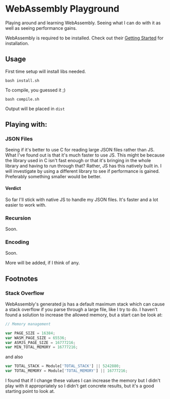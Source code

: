 # WebAssembly Playground

Playing around and learning WebAssembly. Seeing what I can do with it as well
as seeing performance gains.

WebAssembly is required to be installed. Check out their
[Getting Started](http://webassembly.org/getting-started/developers-guide/)
for installation.

## Usage

First time setup will install libs needed.

	bash install.sh
	
To compile, you guessed it ;)

	bash compile.sh

Output will be placed in `dist`

## Playing with:

### JSON Files
Seeing if it's better to use C for reading large JSON files rather than JS.
What I've found out is that it's much faster to use JS. This might be because
the library used in C isn't fast enough or that it's bringing in the whole
library and having to run through that? Rather, JS has this natively built in.
I will investigate by using a different library to see if performance is gained.
Preferably something smaller would be better.

#### Verdict
So far I'll stick with native JS to handle my JSON files. It's faster and a lot
easier to work with.

### Recursion
Soon.

### Encoding
Soon.

More will be added, if I think of any.

## Footnotes

### Stack Overflow

WebAssembly's generated js has a default maximum stack which can cause a
stack overflow if you parse through a large file, like I try to do. I haven't
found a solution to increase the allowed memory, but a start can be look at:

```javascript
// Memory management

var PAGE_SIZE = 16384;
var WASM_PAGE_SIZE = 65536;
var ASMJS_PAGE_SIZE = 16777216;
var MIN_TOTAL_MEMORY = 16777216;
```

and also

```javascript
var TOTAL_STACK = Module['TOTAL_STACK'] || 5242880;
var TOTAL_MEMORY = Module['TOTAL_MEMORY'] || 16777216;
```

I found that if I change these values I can increase the memory but I didn't
play with it appropriately so I didn't get concrete results, but it's a good
starting point to look at.
